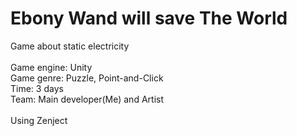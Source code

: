 # Ebony Wand will save The World
Game about static electricity<br />
<br />
Game engine: Unity<br />
Game genre: Puzzle, Point-and-Click<br />
Time: 3 days<br />
Team: Main developer(Me) and Artist<br />
<br />
Using Zenject

